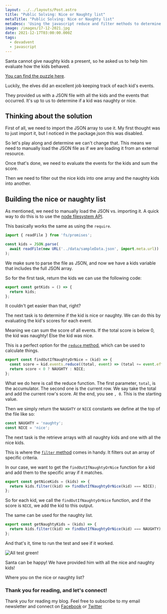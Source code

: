 ```yaml
---
layout: ../../layouts/Post.astro
title: "Public Solving: Nice or Naughty list"
metaTitle: "Public Solving: Nice or Naughty list"
metaDesc: 'Using the javascript reduce and filter methods to determine if kids where nice or naughty'
image: /images/17-12-2021.jpg
date: 2021-12-17T03:00:00.000Z
tags:
  - devadvent
  - javascript
---
```

Santa cannot give naughty kids a present, so he asked us to help him evaluate how the kids behaved.

[You can find the puzzle here](https://github.com/devadvent/puzzle-6).

Luckily, the elves did an excellent job keeping track of each kid's events.

They provided us with a JSON file with all the kids and the events that occurred.
It's up to us to determine if a kid was naughty or nice.

## Thinking about the solution

First of all, we need to import the JSON array to use it.
My first thought was to just import it, but I noticed in the package.json this was disabled.

So let's play along and determine we can't change that.
This means we need to manually load the JSON file as if we are loading it from an external resource.

Once that's done, we need to evaluate the events for the kids and sum the score. 

Then we need to filter out the nice kids into one array and the naughty kids into another.

## Building the nice or naughty list

As mentioned, we need to manually load the JSON vs. importing it.
A quick way to do this is to use the [node filesystem API](https://nodejs.org/api/esm.html#esm_no_json_module_loading).

This basically works the same as using the `require`.

```js
import { readFile } from 'fs/promises';

const kids = JSON.parse(
  await readFile(new URL('../data/sampleData.json', import.meta.url))
);
```

We make sure to parse the file as JSON, and now we have a kids variable that includes the full JSON array.

So for the first task, return the kids we can use the following code:

```js
export const getKids = () => {
  return kids;
};
```

It couldn't get easier than that, right?

The next task is to determine if the kid is nice or naughty.
We can do this by evaluating the kid's scores for each event.

Meaning we can sum the score of all events. If the total score is below 0, the kid was naughty! Else the kid was nice.

This is a perfect option for the [`reduce` method](https://daily-dev-tips.com/posts/javascript-reduce-method/), which can be used to calculate things.

```js
export const findOutIfNaughtyOrNice = (kid) => {
  const score = kid.events.reduce((total, event) => (total += event.effect), 0);
  return score < 0 ? NAUGHTY : NICE;
};
```

What we do here is call the reduce function. The first parameter, `total`, is the accumulator. The second one is the current row.
We say take the total and add the current row's score.
At the end, you see `, 0`. This is the starting value.

Then we simply return the `NAUGHTY` or `NICE` constants we define at the top of the file like so:

```js
const NAUGHTY = 'naughty';
const NICE = 'nice';
```

The next task is the retrieve arrays with all naughty kids and one with all the nice kids.

This is where the [`filter` method](https://daily-dev-tips.com/posts/javascript-filter-method/) comes in handy. It filters out an array of specific criteria.

In our case, we want to get the `findOutIfNaughtyOrNice` function for a kid and add them to the specific array if it matches.

```js
export const getNiceKids = (kids) => {
  return kids.filter((kid) => findOutIfNaughtyOrNice(kid) === NICE);
};
```

So for each kid, we call the `findOutIfNaughtyOrNice` function, and if the score is `NICE`, we add the kid to this output.

The same can be used for the naughty list.

```js
export const getNaughtyKids = (kids) => {
  return kids.filter((kid) => findOutIfNaughtyOrNice(kid) === NAUGHTY);
};
```

And that's it, time to run the test and see if it worked.

![All test green!](https://cdn.hashnode.com/res/hashnode/image/upload/v1638806813564/wDnrPMnQK.png)

Santa can be happy! 
We have provided him with all the nice and naughty kids!

Where you on the nice or naughty list?

### Thank you for reading, and let's connect!

Thank you for reading my blog. Feel free to subscribe to my email newsletter and connect on [Facebook](https://www.facebook.com/DailyDevTipsBlog) or [Twitter](https://twitter.com/DailyDevTips1)
